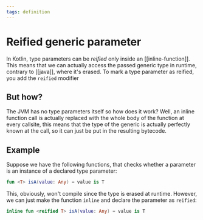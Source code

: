 ```yaml
---
tags: definition
---
```


# Reified generic parameter
In Kotlin, type parameters can be *reified* only inside an [[inline-function]]. This means that we can actually access the passed generic type in runtime, contrary to [[java]], where it's erased. To mark a type parameter as reified, you add the `reified` modifier

## But how?
The JVM has no type parameters itself so how does it work? Well, an inline function call is actually replaced with the whole body of the function at every callsite, this means that the type of the generic is actually perfectly known at the call, so it can just be put in the resulting bytecode.

## Example
Suppose we have the following functions, that checks whether a parameter is an instance of a declared type parameter:

```kotlin
fun <T> isA(value: Any) = value is T
```

This, obviously, won't compile since the type is erased at runtime. However, we can just make the function `inline` and declare the parameter as `reified`:

```kotlin
inline fun <reified T> isA(value: Any) = value is T
```
